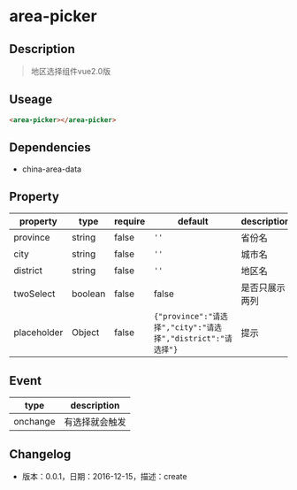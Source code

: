 # area-picker

## Description

> 地区选择组件vue2.0版

## Useage

```html
<area-picker></area-picker>
```

## Dependencies

- china-area-data

## Property

|property|type|require|default|description|
|---|---|---|---|---|
| province |string  |false| `''` | 省份名 |
| city |string  |false| `''` | 城市名 |
| district |string  |false| `''` |  地区名|
|twoSelect|boolean|false|false|是否只展示两列
| placeholder |Object  |false| `{"province":"请选择","city":"请选择","district":"请选择"}` | 提示 |


## Event
|type|description|
|---|---|
|onchange|有选择就会触发|

## Changelog

* 版本：0.0.1，日期：2016-12-15，描述：create

